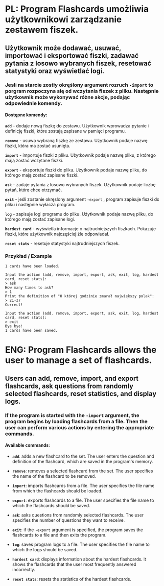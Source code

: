 # **PL:** Program **Flashcards** umożliwia użytkownikowi zarządzanie zestawem fiszek.
## Użytkownik może dodawać, usuwać, importować i eksportować fiszki, zadawać pytania z losowo wybranych fiszek, resetować statystyki oraz wyświetlać logi.

### Jesli na starcie zostły okręślony argument rozruch `-import` to porgram rozpoczyna się od wczytania fiszek z pliku. Następnie użytkownik może wykonywać różne akcje, podając odpowiednie komendy.

#### Dostępne komendy:

**`add`** - dodaje nową fiszkę do zestawu. Użytkownik wprowadza pytanie i definicję fiszki, które zostają zapisane w pamięci programu.

**`remove`** - usuwa wybraną fiszkę ze zestawu. Użytkownik podaje nazwę fiszki, która ma zostać usunięta.

**`import`** - importuje fiszki z pliku. Użytkownik podaje nazwę pliku, z którego mają zostać wczytane fiszki.

**`export`** - eksportuje fiszki do pliku. Użytkownik podaje nazwę pliku, do którego mają zostać zapisane fiszki.

**`ask`** - zadaje pytania z losowo wybranych fiszek. Użytkownik podaje liczbę pytań, które chce otrzymać.

**`exit`** - jeśli zostanie okręslony argument `-export` , program zapisuje fiszki do pliku i następnie wyłacza program.

**`log`** - zapisuje logi programu do pliku. Użytkownik podaje nazwę pliku, do którego mają zostać zapisane logi.

**`hardest card`** - wyświetla informacje o najtrudniejszych fiszkach. Pokazuje fiszki, które użytkownik najczęściej źle odpowiadał.

**`reset stats`** - resetuje statystyki najtrudniejszych fiszek.

### Przykład / Example 

```shell
1 cards have been loaded.

Input the action (add, remove, import, export, ask, exit, log, hardest card, reset stats):
> ask
How many times to ask?
> 1
Print the definition of "O której godzinie zmarał największy polak":
> 21-37
Correct!

Input the action (add, remove, import, export, ask, exit, log, hardest card, reset stats):
> exit
Bye bye!
1 cards have been saved.
```


# **ENG:** Program **Flashcards** allows the user to manage a set of flashcards.
## Users can add, remove, import, and export flashcards, ask questions from randomly selected flashcards, reset statistics, and display logs.

### If the program is started with the `-import` argument, the program begins by loading flashcards from a file. Then the user can perform various actions by entering the appropriate commands.

#### Available commands:

- **`add`**: adds a new flashcard to the set. The user enters the question and definition of the flashcard, which are saved in the program's memory.

- **`remove`**: removes a selected flashcard from the set. The user specifies the name of the flashcard to be removed.

- **`import`**: imports flashcards from a file. The user specifies the file name from which the flashcards should be loaded.

- **`export`**: exports flashcards to a file. The user specifies the file name to which the flashcards should be saved.

- **`ask`**: asks questions from randomly selected flashcards. The user specifies the number of questions they want to receive.

- **`exit`**: if the `-export` argument is specified, the program saves the flashcards to a file and then exits the program.

- **`log`**: saves program logs to a file. The user specifies the file name to which the logs should be saved.

- **`hardest card`**: displays information about the hardest flashcards. It shows the flashcards that the user most frequently answered incorrectly.

- **`reset stats`**: resets the statistics of the hardest flashcards.
